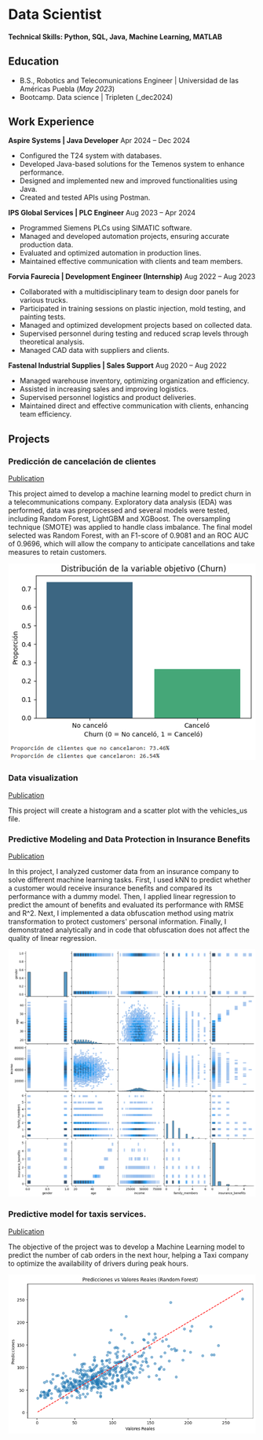 # Data Scientist

#### Technical Skills: Python, SQL, Java, Machine Learning, MATLAB

## Education 			        		
- B.S., Robotics and Telecomunications Engineer | Universidad de las Américas Puebla (_May 2023_)
- Bootcamp. Data science | Tripleten (_dec2024)

## Work Experience
**Aspire Systems | Java Developer**
Apr 2024 – Dec 2024
-	Configured the T24 system with databases.
-	Developed Java-based solutions for the Temenos system to enhance performance.
-	Designed and implemented new and improved functionalities using Java.
-	Created and tested APIs using Postman.

**IPS Global Services | PLC Engineer**
Aug 2023 – Apr 2024
-	Programmed Siemens PLCs using SIMATIC software.
-	Managed and developed automation projects, ensuring accurate production data.
-	Evaluated and optimized automation in production lines.
-	Maintained effective communication with clients and team members.

**Forvia Faurecia | Development Engineer (Internship)**
Aug 2022 – Aug 2023
-	Collaborated with a multidisciplinary team to design door panels for various trucks.
-	Participated in training sessions on plastic injection, mold testing, and painting tests.
-	Managed and optimized development projects based on collected data.
-	Supervised personnel during testing and reduced scrap levels through theoretical analysis.
-	Managed CAD data with suppliers and clients.

**Fastenal Industrial Supplies | Sales Support**
Aug 2020 – Aug 2022
-	Managed warehouse inventory, optimizing organization and efficiency.
-	Assisted in increasing sales and improving logistics.
-	Supervised personnel logistics and product deliveries.
-	Maintained direct and effective communication with clients, enhancing team efficiency.

## Projects
### Predicción de cancelación de clientes
[Publication](https://github.com/ncb27/proyecto_final.git)

This project aimed to develop a machine learning model to predict churn in a telecommunications company. Exploratory data analysis (EDA) was performed, data was preprocessed and several models were tested, including Random Forest, LightGBM and XGBoost. The oversampling technique (SMOTE) was applied to handle class imbalance. The final model selected was Random Forest, with an F1-score of 0.9081 and an ROC AUC of 0.9696, which will allow the company to anticipate cancellations and take measures to retain customers. 

![PROPORCIÓN DE CLIENTES CANCELADOS](/PROYECTO_FINAL.png)

### Data visualization 
[Publication](https://proyect-b685.onrender.com)

This project will create a histogram and a scatter plot with the vehicles_us file.

### Predictive Modeling and Data Protection in Insurance Benefits
[Publication](https://github.com/ncb27/Modelado-Predictivo-y-Protecci-n-de-Datos-en-Prestaciones-de-Seguro.git)

In this project, I analyzed customer data from an insurance company to solve different machine learning tasks. First, I used kNN to predict whether a customer would receive insurance benefits and compared its performance with a dummy model. Then, I applied linear regression to predict the amount of benefits and evaluated its performance with RMSE and R^2. Next, I implemented a data obfuscation method using matrix transformation to protect customers' personal information. Finally, I demonstrated analytically and in code that obfuscation does not affect the quality of linear regression.

![PROPORCIÓN DE CLIENTES CANCELADOS](/analisis.png)

### Predictive model for taxis services.
[Publication](https://github.com/ncb27/Predicci-n-pedidos-de-taxis.git)

The objective of the project was to develop a Machine Learning model to predict the number of cab orders in the next hour, helping a Taxi company to optimize the availability of drivers during peak hours.

![taxis](/preditaxis.png)




